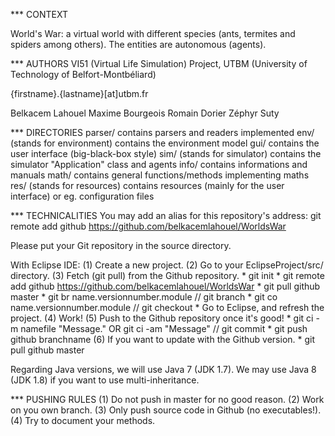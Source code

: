 *** CONTEXT

World's War: a virtual world with different species (ants, termites and spiders among others).
The entities are autonomous (agents).

*** AUTHORS
VI51 (Virtual Life Simulation) Project, UTBM (University of Technology of Belfort-Montbéliard)

{firstname}.{lastname}[at]utbm.fr

Belkacem Lahouel
Maxime Bourgeois
Romain Dorier
Zéphyr Suty

*** DIRECTORIES
parser/ contains parsers and readers implemented
env/ (stands for environment) contains the environment model
gui/ contains the user interface (big-black-box style)
sim/ (stands for simulator) contains the simulator "Application" class and agents
info/ contains informations and manuals
math/ contains general functions/methods implementing maths
res/ (stands for resources) contains resources (mainly for the user interface) or eg. configuration files

*** TECHNICALITIES
You may add an alias for this repository's address:
git remote add github https://github.com/belkacemlahouel/WorldsWar

Please put your Git repository in the source directory.

With Eclipse IDE:
(1) Create a new project.
(2) Go to your EclipseProject/src/ directory.
(3) Fetch (git pull) from the Github repository.
	* git init
	* git remote add github https://github.com/belkacemlahouel/WorldsWar
	* git pull github master
	* git br name.versionnumber.module // git branch
	* git co name.versionnumber.module // git checkout
	* Go to Eclipse, and refresh the project.
(4) Work!
(5) Push to the Github repository once it's good!
	* git ci -m namefile "Message." OR git ci -am "Message" // git commit
	* git push github branchname
(6) If you want to update with the Github version.
	* git pull github master

Regarding Java versions, we will use Java 7 (JDK 1.7).
We may use Java 8 (JDK 1.8) if you want to use multi-inheritance.

*** PUSHING RULES
(1) Do not push in master for no good reason.
(2) Work on you own branch.
(3) Only push source code in Github (no executables!).
(4) Try to document your methods.
